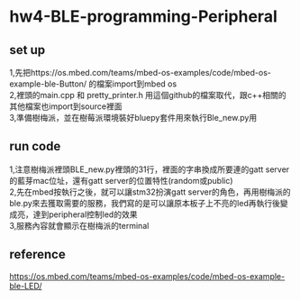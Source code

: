 # hw4-BLE-programming-Peripheral


## set up
1,先把https://os.mbed.com/teams/mbed-os-examples/code/mbed-os-example-ble-Button/ 的檔案import到mbed os \
2,裡頭的main.cpp 和 pretty_printer.h 用這個github的檔案取代，跟c++相關的其他檔案也import到source裡面\
3,準備樹梅派，並在樹莓派環境裝好bluepy套件用來執行Ble_new.py用

## run code
1,注意樹梅派裡頭BLE_new.py裡頭的31行，裡面的字串換成所要連的gatt server的藍芽mac位址，還有gatt server的位置特性(random或public)\
2,先在mbed按執行之後，就可以讓stm32扮演gatt server的角色，再用樹梅派的ble.py來去獲取需要的服務，我們寫的是可以讓原本板子上不亮的led再執行後變成亮，達到peripheral控制led的效果\
3,服務內容就會顯示在樹梅派的terminal



## reference

https://os.mbed.com/teams/mbed-os-examples/code/mbed-os-example-ble-LED/ 


